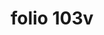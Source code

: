 ---
layout: edition
title: folio 103v
manuscript: Turin, Biblioteca Nazionale, MS N.III.19
sigla: T
iip: t103v.tif
milestone: 206
---
